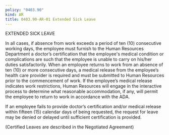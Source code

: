```yaml
---
policy: "0403.90"
kind: AR
title: 0403.90-AR-01 Extended Sick Leave
---
```



EXTENDED SICK LEAVE

In all cases, if absence from work exceeds a period of ten (10) consecutive working days, the employee must furnish to the Human Resources Department a doctor’s certification that the employee's medical condition or complications are such that the employee is unable to carry on his/her duties satisfactorily. When an employee returns to work from an absence of ten (10) or more consecutive days, a medical release from the employee’s health care provider is required and must be submitted to Human Resources prior to the commencement of work. If the employee’s medical release indicates work restrictions, Human Resources will engage in the interactive process to determine what reasonable accommodation, if any, will permit the employee to return to work in accordance with the ADA. 

If an employee fails to provide doctor’s certification and/or medical release within fifteen (15) calendar days of being requested, the request for leave may be denied or delayed until sufficient certification is provided.

(Certified Leaves are described in the Negotiated Agreement)


